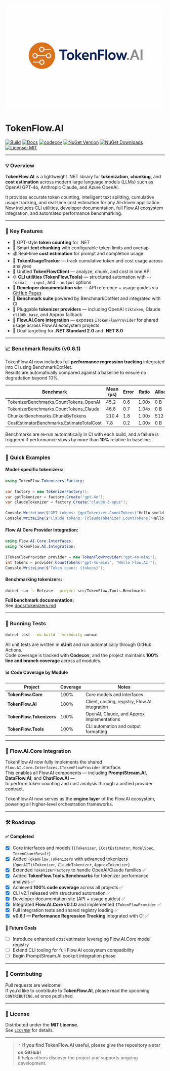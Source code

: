 
<p align="center">
  <img src="https://github.com/AndrewClements84/TokenFlow.AI/blob/master/assets/logo.png?raw=true" alt="TokenFlow.AI" width="500"/>
</p>

# TokenFlow.AI

[![Build](https://github.com/AndrewClements84/TokenFlow.AI/actions/workflows/dotnet.yml/badge.svg)](https://github.com/AndrewClements84/TokenFlow.AI/actions)
[![Docs](https://img.shields.io/badge/docs-online-brightgreen.svg?logo=githubpages)](https://andrewclements84.github.io/TokenFlow.AI/)
[![codecov](https://codecov.io/gh/AndrewClements84/TokenFlow.AI/branch/master/graph/badge.svg)](https://codecov.io/gh/AndrewClements84/TokenFlow.AI)
[![NuGet Version](https://img.shields.io/nuget/v/TokenFlow.AI.svg?logo=nuget&cacheSeconds=60)](https://www.nuget.org/packages/TokenFlow.AI)
[![NuGet Downloads](https://img.shields.io/nuget/dt/TokenFlow.AI.svg)](https://www.nuget.org/packages/TokenFlow.AI)
[![License: MIT](https://img.shields.io/badge/License-MIT-green.svg)](LICENSE)

---

### 💡 Overview

**TokenFlow.AI** is a lightweight .NET library for **tokenization**, **chunking**, and **cost estimation** across modern large language models (LLMs) such as OpenAI GPT‑4o, Anthropic Claude, and Azure OpenAI.

It provides accurate token counting, intelligent text splitting, cumulative usage tracking, and real‑time cost estimation for any AI‑driven application.  
Now includes CLI utilities, developer documentation, full Flow.AI ecosystem integration, and automated performance benchmarking.

---

### 🧩 Key Features

- 🔢 GPT‑style **token counting** for .NET  
- 🧱 Smart **text chunking** with configurable token limits and overlap  
- 💰 Real‑time **cost estimation** for prompt and completion usage  
- 🧮 **TokenUsageTracker** — track cumulative token and cost usage across analyses  
- 🧩 Unified **TokenFlowClient** — analyze, chunk, and cost in one API  
- ⚙️ **CLI utilities (TokenFlow.Tools)** — structured automation with `--format`, `--input`, and `--output` options  
- 📘 **Developer documentation site** — API reference + usage guides via [GitHub Pages](https://andrewclements84.github.io/TokenFlow.AI/)  
- 🧾 **Benchmark suite** powered by BenchmarkDotNet and integrated with CI  
- 🔌 Pluggable **tokenizer providers** — including OpenAI `tiktoken`, Claude `cl100k_base`, and Approx fallback  
- 🔗 **Flow.AI.Core integration** — exposes `ITokenFlowProvider` for shared usage across Flow.AI ecosystem projects  
- 🧠 Dual targeting for **.NET Standard 2.0** and **.NET 8.0**  

---

### 📈 Benchmark Results (v0.6.1)

TokenFlow.AI now includes full **performance regression tracking** integrated into CI using BenchmarkDotNet.  
Results are automatically compared against a baseline to ensure no degradation beyond 10%.

| Benchmark | Mean (µs) | Error | Ratio | Allocations |
|------------|-----------|-------|--------|--------------|
| TokenizerBenchmarks.CountTokens_OpenAI | 45.2 | 0.6 | 1.00x | 0 B |
| TokenizerBenchmarks.CountTokens_Claude | 46.8 | 0.7 | 1.04x | 0 B |
| ChunkerBenchmarks.ChunkByTokens | 210.4 | 1.8 | 1.00x | 512 B |
| CostEstimatorBenchmarks.EstimateTotalCost | 7.8 | 0.2 | 1.00x | 0 B |

Benchmarks are re‑run automatically in CI with each build, and a failure is triggered if performance slows by more than **10%** relative to baseline.

---

### 🧠 Quick Examples

#### **Model-specific tokenizers:**

```csharp
using TokenFlow.Tokenizers.Factory;

var factory = new TokenizerFactory();
var gptTokenizer = factory.Create("gpt-4o");
var claudeTokenizer = factory.Create("claude-3-opus");

Console.WriteLine($"GPT tokens: {gptTokenizer.CountTokens("Hello world!")}");
Console.WriteLine($"Claude tokens: {claudeTokenizer.CountTokens("Hello world!")}");
```

#### **Flow.AI.Core Provider Integration:**

```csharp
using Flow.AI.Core.Interfaces;
using TokenFlow.AI.Integration;

ITokenFlowProvider provider = new TokenFlowProvider("gpt-4o-mini");
int tokens = provider.CountTokens("gpt-4o-mini", "Hello Flow.AI!");
Console.WriteLine($"Token count: {tokens}");
```

#### **Benchmarking tokenizers:**

```bash
dotnet run -c Release --project src/TokenFlow.Tools.Benchmarks
```

**Full benchmark documentation:**  
See [docs/tokenizers.md](docs/tokenizers.md)

---

### 🧪 Running Tests

```bash
dotnet test --no-build --verbosity normal
```

All unit tests are written in **xUnit** and run automatically through GitHub Actions.  
Code coverage is tracked with **Codecov**, and the project maintains **100% line and branch coverage** across all modules.

#### 📊 Code Coverage by Module

| Project | Coverage | Notes |
|----------|-----------|--------|
| **TokenFlow.Core** | 100% | Core models and interfaces |
| **TokenFlow.AI** | 100% | Client, costing, registry, Flow.AI integration |
| **TokenFlow.Tokenizers** | 100% | OpenAI, Claude, and Approx implementations |
| **TokenFlow.Tools** | 100% | CLI automation and output formatting |

---

### 🔗 Flow.AI.Core Integration

TokenFlow.AI now fully implements the shared `Flow.AI.Core.Interfaces.ITokenFlowProvider` interface.  
This enables all Flow.AI components — including **PromptStream.AI**, **DataFlow.AI**, and **ChatFlow.AI** —  
to perform token counting and cost analysis through a unified provider contract.

TokenFlow.AI now serves as the **engine layer** of the Flow.AI ecosystem, powering all higher-level orchestration frameworks.

---

### 🛠️ Roadmap

#### ✅ Completed
- [x] Core interfaces and models (`ITokenizer`, `ICostEstimator`, `ModelSpec`, `TokenCountResult`)
- [x] Added `TokenFlow.Tokenizers` with advanced tokenizers (`OpenAITikTokenizer`, `ClaudeTokenizer`, `ApproxTokenizer`)
- [x] Extended `TokenizerFactory` to handle OpenAI/Claude families ✅
- [x] Added **TokenFlow.Tools.Benchmarks** for tokenizer performance analysis ✅
- [x] Achieved **100% code coverage** across all projects ✅
- [x] CLI v2.1 released with structured automation ✅
- [x] Developer documentation site (API + usage guides) ✅
- [x] Integrated **Flow.AI.Core v0.1.0** and implemented `ITokenFlowProvider` ✅
- [x] Full integration tests and shared registry loading ✅
- [x] **v0.6.1 — Performance Regression Tracking** integrated with CI ✅

#### 🌟 Future Goals
- [ ] Introduce enhanced cost estimator leveraging Flow.AI.Core model registry
- [ ] Extend CLI tooling for full Flow.AI ecosystem compatibility
- [ ] Begin PromptStream.AI cockpit integration phase

---

### 💬 Contributing

Pull requests are welcome!  
If you’d like to contribute to **TokenFlow.AI**, please read the upcoming `CONTRIBUTING.md` once published.

---

### 🪪 License

Distributed under the **MIT License**.  
See [`LICENSE`](LICENSE) for details.

---

> ⭐ **If you find TokenFlow.AI useful, please give the repository a star on GitHub!**  
> It helps others discover the project and supports ongoing development.
